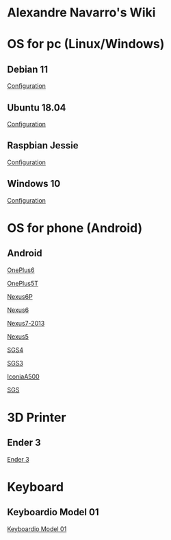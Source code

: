 Alexandre Navarro's Wiki
====

OS for pc (Linux/Windows)
=========

Debian 11
------
[Configuration](https://github.com/alexandrenavarro/wiki/blob/master/debian-11/Configuration.md)

Ubuntu 18.04
------
[Configuration](https://github.com/alexandrenavarro/wiki/blob/master/ubuntu-18.04/Configuration.md)

Raspbian Jessie
------
[Configuration](https://github.com/alexandrenavarro/wiki/blob/master/aspbian-jessie/Configuration.md)


Windows 10
------
[Configuration](https://github.com/alexandrenavarro/wiki/blob/master/windows-10/Configuration.md)


OS for phone (Android)
=========

Android
-------

[OnePlus6](https://github.com/alexandrenavarro/wiki/blob/master/android/OnePlus6.md)

[OnePlus5T](https://github.com/alexandrenavarro/wiki/blob/master/android/OnePlus5T.md)

[Nexus6P](https://github.com/alexandrenavarro/wiki/blob/master/android/Nexus6P.md)

[Nexus6](https://github.com/alexandrenavarro/wiki/blob/master/android/Nexus6.md)

[Nexus7-2013](https://github.com/alexandrenavarro/wiki/blob/master/android/Nexus7-2013.md)

[Nexus5](https://github.com/alexandrenavarro/wiki/blob/master/android/Nexus5.md)

[SGS4](https://github.com/alexandrenavarro/wiki/blob/master/android/SGS4.md)

[SGS3](https://github.com/alexandrenavarro/wiki/blob/master/android/SGS3.md)

[IconiaA500](https://github.com/alexandrenavarro/wiki/blob/master/android/IconiaA500.md)

[SGS](https://github.com/alexandrenavarro/wiki/blob/master/android/SGS.md)



3D Printer
==========

Ender 3
-------
[Ender 3](https://github.com/alexandrenavarro/wiki/blob/master/3d-printer/Ender3.md)

Keyboard
========

Keyboardio Model 01
-------------------
[Keyboardio Model 01](https://github.com/alexandrenavarro/wiki/blob/master/keyboard/KeyboardioModel01.md)


